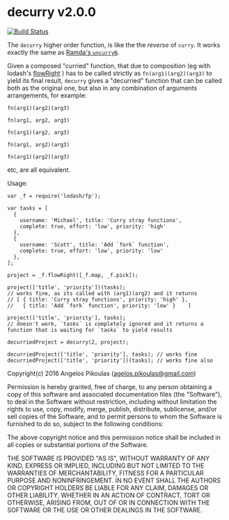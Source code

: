 # decurry v2.0.0

[![Build Status](https://travis-ci.org/anodynos/decurry.svg?branch=master)](https://travis-ci.org/anodynos/decurry)

The `decurry` higher order function, is like the the _reverse_ of `curry`. It works exactly the same as [Ramda's `uncurryN`](http://ramdajs.com/docs/#uncurryN).                                                                                   

Given a composed "curried" function, that due to composition (eg with lodash's [flowRight](https://lodash.com/docs/4.17.2#flowRight) ) has to be called strictly as `fn(arg1)(arg2)(arg3)` to yield its final result, `decurry` gives a "decurried" function that can be called both as the original one, but also in any combination of arguments arrangements, for example: 
  
  `fn(arg1)(arg2)(arg3)` 
  
  `fn(arg1, arg2, arg3)` 
  
  `fn(arg1)(arg2, arg3)` 
  
  `fn(arg1, arg2)(arg3)` 
  
  `fn(arg1)(arg2)(arg3)` 
  
  etc, are all equivalent. 

Usage:

    var _f = require('lodash/fp');
  
    var tasks = [
      {
        username: 'Michael', title: 'Curry stray functions',
        complete: true, effort: 'low', priority: 'high'
      },
      {
        username: 'Scott', title: 'Add `fork` function',
        complete: true, effort: 'low', priority: 'low'
      },
    ];
  
    project = _f.flowRight([_f.map, _f.pick]);
  
    project(['title', 'priority'])(tasks);
    // works fine, as its called with (arg1)(arg2) and it returns
    // [ { title: 'Curry stray functions', priority: 'high' },
    //   { title: 'Add `fork` function', priority: 'low' }    ]
  
    project(['title', 'priority'], tasks);
    // doesn't work, `tasks` is completely ignored and it returns a function that is waiting for `tasks` to yield results
  
    decurriedProject = decurry(2, project);
  
    decurriedProject(['title', 'priority'], tasks); // works fine
    decurriedProject(['title', 'priority'])(tasks); // works fine also


Copyright(c) 2016 Angelos Pikoulas (agelos.pikoulas@gmail.com)

Permission is hereby granted, free of charge, to any person
obtaining a copy of this software and associated documentation
files (the "Software"), to deal in the Software without
restriction, including without limitation the rights to use,
copy, modify, merge, publish, distribute, sublicense, and/or sell
copies of the Software, and to permit persons to whom the
Software is furnished to do so, subject to the following
conditions:

The above copyright notice and this permission notice shall be
included in all copies or substantial portions of the Software.

THE SOFTWARE IS PROVIDED "AS IS", WITHOUT WARRANTY OF ANY KIND,
EXPRESS OR IMPLIED, INCLUDING BUT NOT LIMITED TO THE WARRANTIES
OF MERCHANTABILITY, FITNESS FOR A PARTICULAR PURPOSE AND
NONINFRINGEMENT. IN NO EVENT SHALL THE AUTHORS OR COPYRIGHT
HOLDERS BE LIABLE FOR ANY CLAIM, DAMAGES OR OTHER LIABILITY,
WHETHER IN AN ACTION OF CONTRACT, TORT OR OTHERWISE, ARISING
FROM, OUT OF OR IN CONNECTION WITH THE SOFTWARE OR THE USE OR
OTHER DEALINGS IN THE SOFTWARE.
